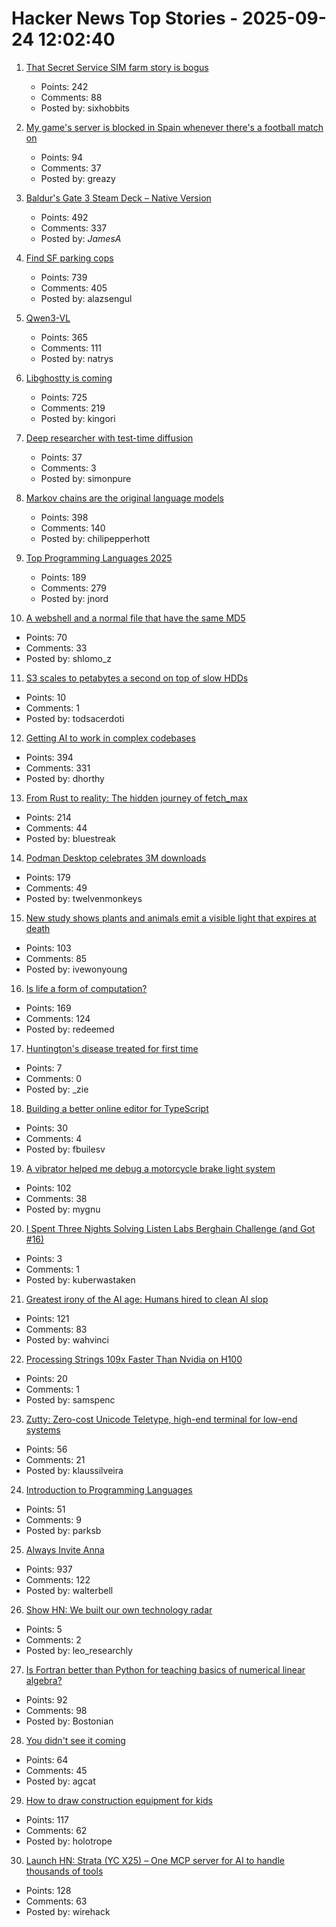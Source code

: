 # Hacker News Top Stories - 2025-09-24 12:02:40

1. [That Secret Service SIM farm story is bogus](https://cybersect.substack.com/p/that-secret-service-sim-farm-story)
   - Points: 242
   - Comments: 88
   - Posted by: sixhobbits

2. [My game's server is blocked in Spain whenever there's a football match on](https://old.reddit.com/r/gamedev/comments/1np6kyn/my_games_server_is_blocked_in_spain_whenever/)
   - Points: 94
   - Comments: 37
   - Posted by: greazy

3. [Baldur's Gate 3 Steam Deck – Native Version](https://larian.com/support/faqs/steam-deck-native-version_121)
   - Points: 492
   - Comments: 337
   - Posted by: _JamesA_

4. [Find SF parking cops](https://walzr.com/sf-parking/)
   - Points: 739
   - Comments: 405
   - Posted by: alazsengul

5. [Qwen3-VL](https://qwen.ai/blog?id=99f0335c4ad9ff6153e517418d48535ab6d8afef&from=research.latest-advancements-list)
   - Points: 365
   - Comments: 111
   - Posted by: natrys

6. [Libghostty is coming](https://mitchellh.com/writing/libghostty-is-coming)
   - Points: 725
   - Comments: 219
   - Posted by: kingori

7. [Deep researcher with test-time diffusion](https://research.google/blog/deep-researcher-with-test-time-diffusion/)
   - Points: 37
   - Comments: 3
   - Posted by: simonpure

8. [Markov chains are the original language models](https://elijahpotter.dev/articles/markov_chains_are_the_original_language_models)
   - Points: 398
   - Comments: 140
   - Posted by: chilipepperhott

9. [Top Programming Languages 2025](https://spectrum.ieee.org/top-programming-languages-2025)
   - Points: 189
   - Comments: 279
   - Posted by: jnord

10. [A webshell and a normal file that have the same MD5](https://github.com/phith0n/collision-webshell)
   - Points: 70
   - Comments: 33
   - Posted by: shlomo_z

11. [S3 scales to petabytes a second on top of slow HDDs](https://bigdata.2minutestreaming.com/p/how-aws-s3-scales-with-tens-of-millions-of-hard-drives)
   - Points: 10
   - Comments: 1
   - Posted by: todsacerdoti

12. [Getting AI to work in complex codebases](https://github.com/humanlayer/advanced-context-engineering-for-coding-agents/blob/main/ace-fca.md)
   - Points: 394
   - Comments: 331
   - Posted by: dhorthy

13. [From Rust to reality: The hidden journey of fetch_max](https://questdb.com/blog/rust-fetch-max-compiler-journey/)
   - Points: 214
   - Comments: 44
   - Posted by: bluestreak

14. [Podman Desktop celebrates 3M downloads](https://podman-desktop.io/blog/3-million)
   - Points: 179
   - Comments: 49
   - Posted by: twelvenmonkeys

15. [New study shows plants and animals emit a visible light that expires at death](https://pubs.acs.org/doi/10.1021/acs.jpclett.4c03546)
   - Points: 103
   - Comments: 85
   - Posted by: ivewonyoung

16. [Is life a form of computation?](https://thereader.mitpress.mit.edu/is-life-a-form-of-computation/)
   - Points: 169
   - Comments: 124
   - Posted by: redeemed

17. [Huntington's disease treated for first time](https://www.bbc.com/news/articles/cevz13xkxpro)
   - Points: 7
   - Comments: 0
   - Posted by: _zie

18. [Building a better online editor for TypeScript](https://blog.val.town/vtlsp)
   - Points: 30
   - Comments: 4
   - Posted by: fbuilesv

19. [A vibrator helped me debug a motorcycle brake light system](https://bikesafe.me/blogs/news/how-a-vibrator-helped-me-debug-a-motorcycle-brake-light-system)
   - Points: 102
   - Comments: 38
   - Posted by: mygnu

20. [I Spent Three Nights Solving Listen Labs Berghain Challenge (and Got #16)](https://kuber.studio/blog/Projects/How-I-Spent-Three-Nights-Solving-Listen-Labs-Berghain-Challenge)
   - Points: 3
   - Comments: 1
   - Posted by: kuberwastaken

21. [Greatest irony of the AI age: Humans hired to clean AI slop](https://www.sify.com/ai-analytics/greatest-irony-of-the-ai-age-humans-being-increasingly-hired-to-clean-ai-slop/)
   - Points: 121
   - Comments: 83
   - Posted by: wahvinci

22. [Processing Strings 109x Faster Than Nvidia on H100](https://ashvardanian.com/posts/stringwars-on-gpus/)
   - Points: 20
   - Comments: 1
   - Posted by: samspenc

23. [Zutty: Zero-cost Unicode Teletype, high-end terminal for low-end systems](https://git.hq.sig7.se/zutty.git)
   - Points: 56
   - Comments: 21
   - Posted by: klaussilveira

24. [Introduction to Programming Languages](https://hjaem.info/itpl)
   - Points: 51
   - Comments: 9
   - Posted by: parksb

25. [Always Invite Anna](https://sharif.io/anna-alexei)
   - Points: 937
   - Comments: 122
   - Posted by: walterbell

26. [Show HN: We built our own technology radar](https://technologieradar.tryresearchly.com)
   - Points: 5
   - Comments: 2
   - Posted by: leo_researchly

27. [Is Fortran better than Python for teaching basics of numerical linear algebra?](https://loiseaujc.github.io/posts/blog-title/fortran_vs_python.html)
   - Points: 92
   - Comments: 98
   - Posted by: Bostonian

28. [You didn't see it coming](https://aishwaryagoel.com/you-didnt-see-it-coming/)
   - Points: 64
   - Comments: 45
   - Posted by: agcat

29. [How to draw construction equipment for kids](https://alyssarosenberg.substack.com/p/how-to-draw-construction-equipment)
   - Points: 117
   - Comments: 62
   - Posted by: holotrope

30. [Launch HN: Strata (YC X25) – One MCP server for AI to handle thousands of tools](undefined)
   - Points: 128
   - Comments: 63
   - Posted by: wirehack

